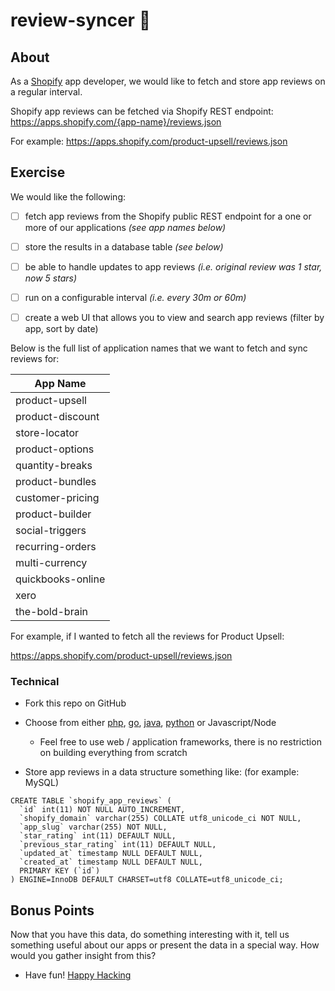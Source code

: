 # review-syncer 💾

## About
As a [Shopify](https://www.shopify.com/) app developer, we would like to fetch and store app reviews on a regular interval.

Shopify app reviews can be fetched via Shopify REST endpoint: https://apps.shopify.com/{app-name}/reviews.json

For example:
https://apps.shopify.com/product-upsell/reviews.json

## Exercise

We would like the following:
- [ ] fetch app reviews from the Shopify public REST endpoint for a one or more of our applications *(see app names below)*
- [ ] store the results in a database table *(see below)*
- [ ] be able to handle updates to app reviews *(i.e. original review was 1 star, now 5 stars)*
- [ ] run on a configurable interval *(i.e. every 30m or 60m)*
- [ ] create a web UI that allows you to view and search app reviews (filter by app, sort by date)


Below is the full list of application names that we want to fetch and sync reviews for:

|App Name |
|---|
| product-upsell |
| product-discount |
| store-locator |
| product-options |
| quantity-breaks |
| product-bundles |
| customer-pricing |
| product-builder |
| social-triggers |
| recurring-orders |
| multi-currency |
| quickbooks-online |
| xero |
| the-bold-brain |

For example, if I wanted to fetch all the reviews for Product Upsell:

https://apps.shopify.com/product-upsell/reviews.json

### Technical
- Fork this repo on GitHub
- Choose from either [php](http://www.php.net/), [go](https://golang.org), [java](https://java.com), [python](https://www.python.org/) or Javascript/Node
  - Feel free to use web / application frameworks, there is no restriction on building everything from scratch

- Store app reviews in a data structure something like: (for example: MySQL)
```
CREATE TABLE `shopify_app_reviews` (
  `id` int(11) NOT NULL AUTO_INCREMENT,
  `shopify_domain` varchar(255) COLLATE utf8_unicode_ci NOT NULL,
  `app_slug` varchar(255) NOT NULL,
  `star_rating` int(11) DEFAULT NULL,
  `previous_star_rating` int(11) DEFAULT NULL,
  `updated_at` timestamp NULL DEFAULT NULL,
  `created_at` timestamp NULL DEFAULT NULL,
  PRIMARY KEY (`id`)
) ENGINE=InnoDB DEFAULT CHARSET=utf8 COLLATE=utf8_unicode_ci;
```
## Bonus Points
Now that you have this data, do something interesting with it, tell us something useful about our apps or present the data in a special way. How would you gather insight from this?

- Have fun! [Happy Hacking](https://giphy.com/gifs/charlie-hunnam-gif-hunt-102h4wsmCG2s12)

